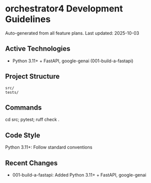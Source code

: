 ﻿# orchestrator4 Development Guidelines

Auto-generated from all feature plans. Last updated: 2025-10-03

## Active Technologies
- Python 3.11+ + FastAPI, google-genai (001-build-a-fastapi)

## Project Structure
```
src/
tests/
```

## Commands
cd src; pytest; ruff check .

## Code Style
Python 3.11+: Follow standard conventions

## Recent Changes
- 001-build-a-fastapi: Added Python 3.11+ + FastAPI, google-genai

<!-- MANUAL ADDITIONS START -->
<!-- MANUAL ADDITIONS END -->